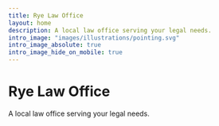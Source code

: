 ```yaml
---
title: Rye Law Office
layout: home
description: A local law office serving your legal needs.
intro_image: "images/illustrations/pointing.svg"
intro_image_absolute: true
intro_image_hide_on_mobile: true
---
```


# Rye Law Office

A local law office serving your legal needs.
